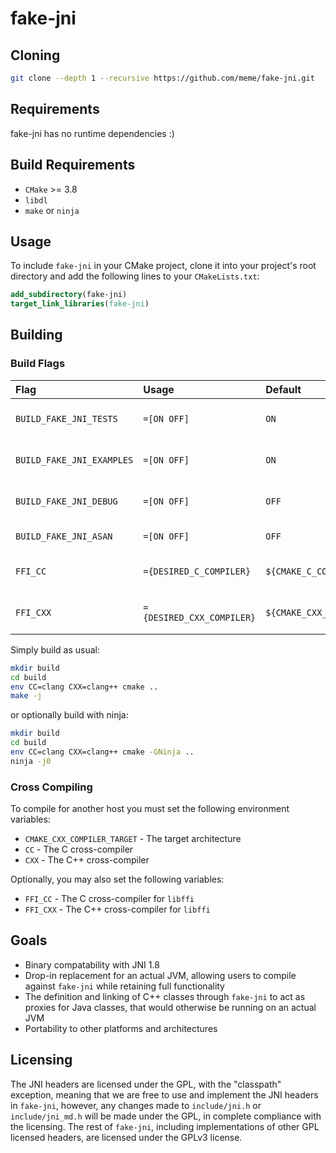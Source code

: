 # fake-jni

## Cloning
```sh
git clone --depth 1 --recursive https://github.com/meme/fake-jni.git
```

## Requirements
fake-jni has no runtime dependencies :)

## Build Requirements
 - `CMake` >= 3.8
 - `libdl`
 - `make` or `ninja`

## Usage
To include `fake-jni` in your CMake project, clone it into your project's root directory and add the following lines to your `CMakeLists.txt`:
```cmake
add_subdirectory(fake-jni)
target_link_libraries(fake-jni)
```

## Building
### Build Flags
| Flag | Usage | Default | Description |
| :- | :- | :- | :- |
| `BUILD_FAKE_JNI_TESTS` | `=[ON OFF]` | `ON` | Builds and runs the test suite |
| `BUILD_FAKE_JNI_EXAMPLES` | `=[ON OFF]` | `ON` | Builds and runs the examples |
| `BUILD_FAKE_JNI_DEBUG` | `=[ON OFF]` | `OFF` | Builds a debug release |
| `BUILD_FAKE_JNI_ASAN` | `=[ON OFF]` | `OFF` | Builds with ASAN |
| `FFI_CC` | `={DESIRED_C_COMPILER}` | `${CMAKE_C_COMPILER}` | Set the C compiler for `libffi` |
| `FFI_CXX` | `={DESIRED_CXX_COMPILER}` | `${CMAKE_CXX_COMPILER}` | Set the C++ compiler for `libffi` | 

Simply build as usual:
```sh
mkdir build
cd build
env CC=clang CXX=clang++ cmake ..
make -j
```
or optionally build with ninja:
```sh
mkdir build
cd build
env CC=clang CXX=clang++ cmake -GNinja ..
ninja -j0
```

### Cross Compiling
To compile for another host you must set the following environment variables:
 - `CMAKE_CXX_COMPILER_TARGET` - The target architecture
 - `CC` - The C cross-compiler
 - `CXX` - The C++ cross-compiler
 
Optionally, you may also set the following variables:
 - `FFI_CC` - The C cross-compiler for `libffi`
 - `FFI_CXX` - The C++ cross-compiler for `libffi`

## Goals
- Binary compatability with JNI 1.8
- Drop-in replacement for an actual JVM, allowing users to compile against `fake-jni` while retaining full functionality
- The definition and linking of C++ classes through `fake-jni` to act as proxies for Java classes, that would otherwise be running on an actual JVM
- Portability to other platforms and architectures

## Licensing
The JNI headers are licensed under the GPL, with the "classpath" exception, meaning that we are free to use and implement the JNI headers in `fake-jni`, however, any changes made to `include/jni.h` or `include/jni_md.h` will be made under the GPL, in complete compliance with the licensing. The rest of `fake-jni`, including implementations of other GPL licensed headers, are licensed under the GPLv3 license.
